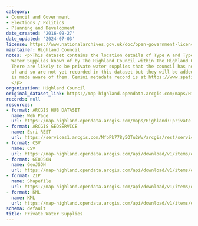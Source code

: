 ```yaml
---
category:
- Council and Government
- Elections / Politics
- Planning and Development
date_created: '2016-09-27'
date_updated: '2024-07-03'
license: https://www.nationalarchives.gov.uk/doc/open-government-licence/version/3/
maintainer: Highland Council
notes: <p>This dataset contains the location details of Type A and Type B Private
  Water Supplies known of by The Highland Council within The Highland Council Area.
  There are likely to be private water supplies that the council has not been notified
  of and so are not yet recorded in this dataset but they will be added when the council
  is made aware of them. Gemini metadata record is at https://www.spatialdata.gov.scot/geonetwork/srv/eng/catalog.search#/metadata/%7Bf7b4d832-1712-4c53-864e-0e755e0873ef%7D
  </p>
organization: Highland Council
original_dataset_link: https://map-highland.opendata.arcgis.com/maps/Highland::private-water-supplies
records: null
resources:
- format: ARCGIS HUB DATASET
  name: Web Page
  url: https://map-highland.opendata.arcgis.com/maps/Highland::private-water-supplies
- format: ARCGIS GEOSERVICE
  name: Esri REST
  url: https://services1.arcgis.com/MfbPb778y5QTu2Wv/arcgis/rest/services/PrivateWaterSupplies/FeatureServer/0
- format: CSV
  name: CSV
  url: https://map-highland.opendata.arcgis.com/api/download/v1/items/ded172bbade24650bb2c1baec5e0d318/csv?layers=0
- format: GEOJSON
  name: GeoJSON
  url: https://map-highland.opendata.arcgis.com/api/download/v1/items/ded172bbade24650bb2c1baec5e0d318/geojson?layers=0
- format: ZIP
  name: Shapefile
  url: https://map-highland.opendata.arcgis.com/api/download/v1/items/ded172bbade24650bb2c1baec5e0d318/shapefile?layers=0
- format: KML
  name: KML
  url: https://map-highland.opendata.arcgis.com/api/download/v1/items/ded172bbade24650bb2c1baec5e0d318/kml?layers=0
schema: default
title: Private Water Supplies
---
```

